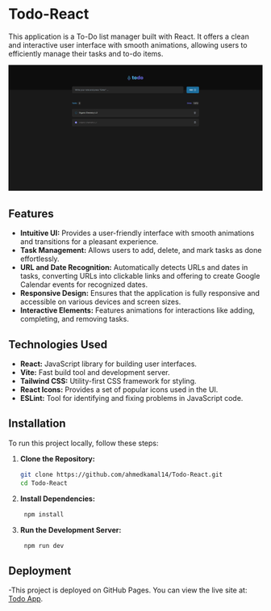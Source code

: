# Todo-React

This application is a To-Do list manager built with React. It offers a clean and interactive user interface with smooth animations, allowing users to efficiently manage their tasks and to-do items. 

![Todo-React Preview](snip.png)

## Features

- **Intuitive UI:** Provides a user-friendly interface with smooth animations and transitions for a pleasant experience.
- **Task Management:** Allows users to add, delete, and mark tasks as done effortlessly.
- **URL and Date Recognition:** Automatically detects URLs and dates in tasks, converting URLs into clickable links and offering to create Google Calendar events for recognized dates.
- **Responsive Design:** Ensures that the application is fully responsive and accessible on various devices and screen sizes.
- **Interactive Elements:** Features animations for interactions like adding, completing, and removing tasks.


## Technologies Used

- **React:** JavaScript library for building user interfaces.
- **Vite:** Fast build tool and development server.
- **Tailwind CSS:** Utility-first CSS framework for styling.
- **React Icons:** Provides a set of popular icons used in the UI.
- **ESLint:** Tool for identifying and fixing problems in JavaScript code.

## Installation

To run this project locally, follow these steps:

1. **Clone the Repository:**
   ```bash
   git clone https://github.com/ahmedkamal14/Todo-React.git
   cd Todo-React
   
2. **Install Dependencies:**
   ```bash
    npm install

3. **Run the Development Server:**
   ```bash
    npm run dev

  ## Deployment

  -This project is deployed on GitHub Pages. You can view the live site at: [Todo App](https://ahmedkamal14.github.io/Todo-React/).
